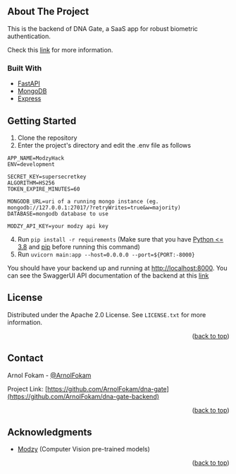 <div id="top"></div>

## About The Project
This is the backend of DNA Gate, a SaaS app for robust biometric authentication. 

Check this [link](https://github.com/ArnolFokam/dna-gate) for more information.

### Built With

* [FastAPI](https://fastapi.tiangolo.com/)
* [MongoDB](mongodb.com)
* [Express](https://expressjs.com/)


## Getting Started

1. Clone the repository
2. Enter the project's directory and edit the .env file as follows
```
APP_NAME=ModzyHack
ENV=development

SECRET_KEY=supersecretkey
ALGORITHM=HS256
TOKEN_EXPIRE_MINUTES=60

MONGODB_URL=uri of a running mongo instance (eg. mongodb://127.0.0.1:27017/?retryWrites=true&w=majority)
DATABASE=mongodb database to use

MODZY_API_KEY=your modzy api key
```
4. Run ```pip install -r requirements``` (Make sure that you have [Python <= 3.8](https://www.python.org/) and [pip](https://pip.pypa.io/en/stable/installation/) before running this command)
5. Run ```uvicorn main:app --host=0.0.0.0 --port=${PORT:-8000}```

You should have your backend up and running at [http://localhost:8000](http://localhost:8000). You can see the SwaggerUI API documentation of the backend at this [link](http://localhost:8000/api/docs) 

## License

Distributed under the Apache 2.0 License. See `LICENSE.txt` for more information.

<p align="right">(<a href="#top">back to top</a>)</p>


## Contact

Arnol Fokam - [@ArnolFokam](https://twitter.com/arnolfokam)

Project Link: [https://github.com/ArnolFokam/dna-gate](https://github.com/ArnolFokam/dna-gate-backend)

<p align="right">(<a href="#top">back to top</a>)</p>

## Acknowledgments

* [Modzy](https://www.modzy.com/) (Computer Vision pre-trained models)
<p align="right">(<a href="#top">back to top</a>)</p>
